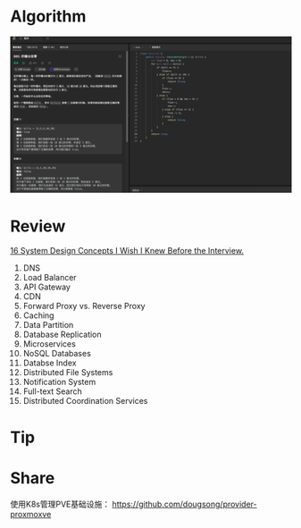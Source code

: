 # Algorithm

![](../../../images/temp/zhenran-2023-07-22-lc.png)

# Review

[16 System Design Concepts I Wish I Knew Before the Interview.](https://levelup.gitconnected.com/16-system-design-concepts-i-wish-i-knew-before-the-interview-b8586e40a73b)

1. DNS
2. Load Balancer
3. API Gateway
4. CDN
5. Forward Proxy vs. Reverse Proxy
6. Caching
7. Data Partition
8. Database Replication
9. Microservices
11. NoSQL Databases
12. Databse Index
13. Distributed File Systems
14. Notification System
15. Full-text Search
16. Distributed Coordination Services

# Tip


# Share

使用K8s管理PVE基础设施：
https://github.com/dougsong/provider-proxmoxve